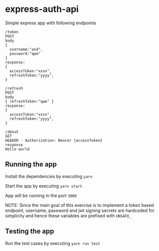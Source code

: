# express-auth-api

Simple express app with following endpoints

```
/token
POST
body
{
  username:"asd",
  password:"qwe"
}
response:
{
  accessToken:"xxxx",
  refreshToken:"yyyy",
}

/refresh
POST
body
{ refreshToken:"qwe" }
response:
{
  accessToken:"xxxx",
  refreshToken:"yyyy",
}

/about
GET
HEADER - Authorization: Bearer {accessToken}
response
Hello world
```

## Running the app

Install the dependencies by executing `yarn`

Start the app by executing `yarn start`

App will be running in the port `3000`

NOTE: Since the main goal of this exercise is to implement a token based endpoint,
username, password and jwt signing secrets are hardcoded for simplicity
and hence these variables are prefixed with `UNSAFE_`

## Testing the app

Run the test cases by executing `yarn run test`
